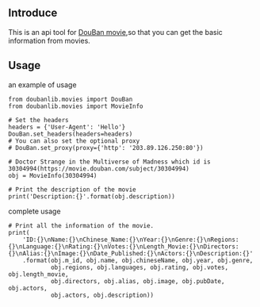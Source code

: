 ## Introduce

This is an api tool for [DouBan movie](https://movie.douban.com/),so that you can get the basic information from movies.

## Usage

an example of usage

```
from doubanlib.movies import DouBan
from doubanlib.movies import MovieInfo

# Set the headers
headers = {'User-Agent': 'Hello'}
DouBan.set_headers(headers=headers)
# You can also set the optional proxy
# DouBan.set_proxy(proxy={'http': '203.89.126.250:80'})

# Doctor Strange in the Multiverse of Madness which id is 30304994(https://movie.douban.com/subject/30304994)
obj = MovieInfo(30304994)

# Print the description of the movie
print('Description:{}'.format(obj.description))
```

complete usage

```
# Print all the information of the movie.
print(
    'ID:{}\nName:{}\nChinese_Name:{}\nYear:{}\nGenre:{}\nRegions:{}\nLanguage:{}\nRating:{}\nVotes:{}\nLength_Movie:{}\nDirectors:{}\nAlias:{}\nImage:{}\nDate_Published:{}\nActors:{}\nDescription:{}'
    .format(obj.m_id, obj.name, obj.chineseName, obj.year, obj.genre,
            obj.regions, obj.languages, obj.rating, obj.votes, obj.length_movie,
            obj.directors, obj.alias, obj.image, obj.pubDate, obj.actors,
            obj.actors, obj.description))
```